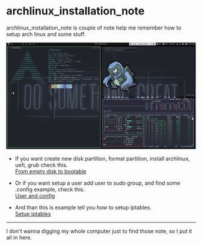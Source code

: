 # archlinux_installation_note
archlinux_installation_note is couple of note help me remember how to setup arch linux and some stuff.

![my happy setup](./images/happy_setup.png)

- If you want create new disk partition, format partition, install archlinux, uefi, grub check this.<br>
[From empty disk to bootable](./from_empty_disk_to_bootable.md)

- Or if you want setup a user add user to sudo group, and find some .config example, check this.<br>
[User and config](./user_and_config.md)

- And than this is example tell you how to setup iptables.<br>
[Setup iptables](./setup_iptables.md)

---

I don't wanna digging my whole computer just to find those note, so I put it all in here.